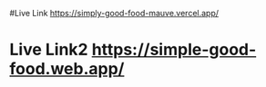 #Live Link https://simply-good-food-mauve.vercel.app/
# Live Link2 https://simple-good-food.web.app/
